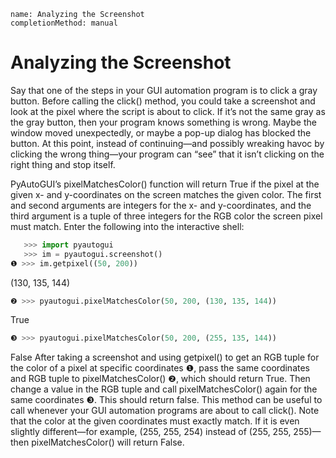```ngMeta
name: Analyzing the Screenshot
completionMethod: manual
```
# Analyzing the Screenshot
Say that one of the steps in your GUI automation program is to click a gray button. Before calling the click() method, you could take a screenshot and look at the pixel where the script is about to click. If it’s not the same gray as the gray button, then your program knows something is wrong. Maybe the window moved unexpectedly, or maybe a pop-up dialog has blocked the button. At this point, instead of continuing—and possibly wreaking havoc by clicking the wrong thing—your program can “see” that it isn’t clicking on the right thing and stop itself.

PyAutoGUI’s pixelMatchesColor() function will return True if the pixel at the given x- and y-coordinates on the screen matches the given color. The first and second arguments are integers for the x- and y-coordinates, and the third argument is a tuple of three integers for the RGB color the screen pixel must match. Enter the following into the interactive shell:

```python
   >>> import pyautogui
   >>> im = pyautogui.screenshot()
❶ >>> im.getpixel((50, 200))
```
   (130, 135, 144)
```python
❷ >>> pyautogui.pixelMatchesColor(50, 200, (130, 135, 144))
```
   True
```python
❸ >>> pyautogui.pixelMatchesColor(50, 200, (255, 135, 144))
```
   False
After taking a screenshot and using getpixel() to get an RGB tuple for the color of a pixel at specific coordinates ❶, pass the same coordinates and RGB tuple to pixelMatchesColor() ❷, which should return True. Then change a value in the RGB tuple and call pixelMatchesColor() again for the same coordinates ❸. This should return false. This method can be useful to call whenever your GUI automation programs are about to call click(). Note that the color at the given coordinates must exactly match. If it is even slightly different—for example, (255, 255, 254) instead of (255, 255, 255)—then pixelMatchesColor() will return False.